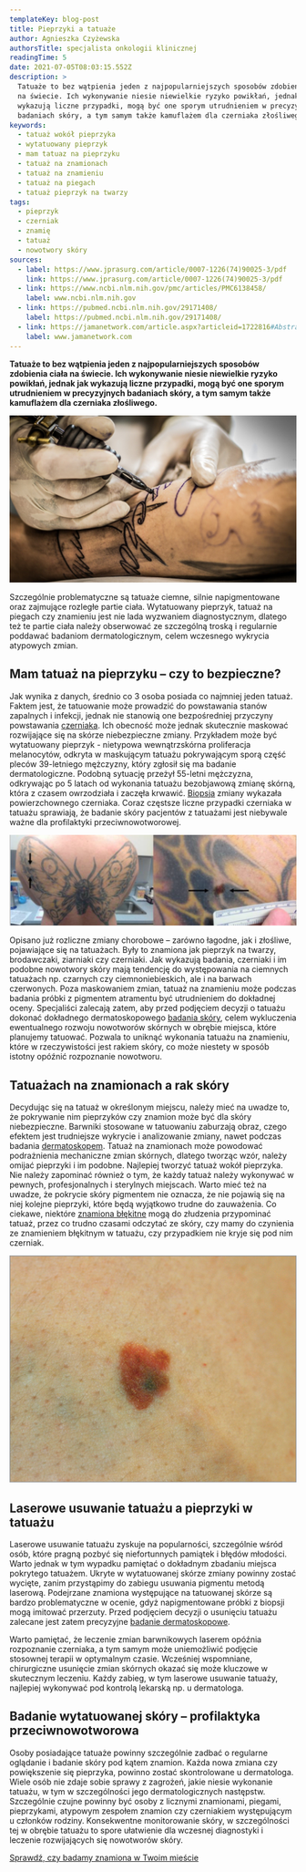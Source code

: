 ```yaml
---
templateKey: blog-post
title: Pieprzyki a tatuaże
author: Agnieszka Czyżewska
authorsTitle: specjalista onkologii klinicznej
readingTime: 5
date: 2021-07-05T08:03:15.552Z
description: >
  Tatuaże to bez wątpienia jeden z najpopularniejszych sposobów zdobienia ciała
  na świecie. Ich wykonywanie niesie niewielkie ryzyko powikłań, jednak jak
  wykazują liczne przypadki, mogą być one sporym utrudnieniem w precyzyjnych
  badaniach skóry, a tym samym także kamuflażem dla czerniaka złośliwego. 
keywords:
  - tatuaż wokół pieprzyka
  - wytatuowany pieprzyk
  - mam tatuaz na pieprzyku
  - tatuaż na znamionach
  - tatuaż na znamieniu
  - tatuaż na piegach
  - tatuaż pieprzyk na twarzy
tags:
  - pieprzyk
  - czerniak
  - znamię
  - tatuaż
  - nowotwory skóry
sources:
  - label: https://www.jprasurg.com/article/0007-1226(74)90025-3/pdf
    link: https://www.jprasurg.com/article/0007-1226(74)90025-3/pdf
  - link: https://www.ncbi.nlm.nih.gov/pmc/articles/PMC6138458/
    label: www.ncbi.nlm.nih.gov
  - link: https://pubmed.ncbi.nlm.nih.gov/29171408/
    label: https://pubmed.ncbi.nlm.nih.gov/29171408/
  - link: https://jamanetwork.com/article.aspx?articleid=1722816#Abstract
    label: www.jamanetwork.com
---
```

**Tatuaże to bez wątpienia jeden z najpopularniejszych sposobów zdobienia ciała na świecie. Ich wykonywanie niesie niewielkie ryzyko powikłań, jednak jak wykazują liczne przypadki, mogą być one sporym utrudnieniem w precyzyjnych badaniach skóry, a tym samym także kamuflażem dla czerniaka złośliwego.**

![Mam tatuaż na pieprzyku – czy to bezpieczne?](img/1.jpg)

Szczególnie problematyczne są tatuaże ciemne, silnie napigmentowane oraz zajmujące rozległe partie ciała. Wytatuowany pieprzyk, tatuaż na piegach czy znamieniu jest nie lada wyzwaniem diagnostycznym, dlatego też te partie ciała należy obserwować ze szczególną troską i regularnie poddawać badaniom dermatologicznym, celem wczesnego wykrycia atypowych zmian.

## Mam tatuaż na pieprzyku – czy to bezpieczne?

Jak wynika z danych, średnio co 3 osoba posiada co najmniej jeden tatuaż. Faktem jest, że tatuowanie może prowadzić do powstawania stanów zapalnych i infekcji, jednak nie stanowią one bezpośredniej przyczyny powstawania [czerniaka](https://twojeznamiona.pl/czerniak). Ich obecność może jednak skutecznie maskować rozwijające się na skórze niebezpieczne zmiany. Przykładem może być wytatuowany pieprzyk - nietypowa wewnątrzskórna proliferacja melanocytów, odkryta w maskującym tatuażu pokrywającym sporą część pleców 39-letniego mężczyzny, który zgłosił się ma badanie dermatologiczne. Podobną sytuację przeżył 55-letni mężczyzna, odkrywając po 5 latach od wykonania tatuażu bezobjawową zmianę skórną, która z czasem owrzodziała i zaczęła krwawić. [Biopsja](https://twojeznamiona.pl/chirurgiczne-usuwanie-znamion#biopsja) zmiany wykazała powierzchownego czerniaka. Coraz częstsze liczne przypadki czerniaka w tatuażu sprawiają, że badanie skóry pacjentów z tatuażami jest niebywale ważne dla profilaktyki przeciwnowotworowej.

![Atypowe znamię skryte w tatuażu](img/2.png "Atypowe znamię skryte w tatuażu")

Opisano już rozliczne zmiany chorobowe – zarówno łagodne, jak i złośliwe, pojawiające się na tatuażach. Były to znamiona jak pieprzyk na twarzy, brodawczaki, ziarniaki czy czerniaki. Jak wykazują badania, czerniaki i im podobne nowotwory skóry mają tendencję do występowania na ciemnych tatuażach np. czarnych czy ciemnoniebieskich, ale i na barwach czerwonych. Poza maskowaniem zmian, tatuaż na znamieniu może podczas badania próbki z pigmentem atramentu być utrudnieniem do dokładnej oceny. Specjaliści zalecają zatem, aby przed podjęciem decyzji o tatuażu dokonać dokładnego dermatoskopowego [badania skóry](https://twojeznamiona.pl/dermatoskopia-badanie-znamion), celem wykluczenia ewentualnego rozwoju nowotworów skórnych w obrębie miejsca, które planujemy tatuować. Pozwala to uniknąć wykonania tatuażu na znamieniu, które w rzeczywistości jest rakiem skóry, co może niestety w sposób istotny opóźnić rozpoznanie nowotworu.

## Tatuażach na znamionach a rak skóry 

Decydując się na tatuaż w określonym miejscu, należy mieć na uwadze to, że pokrywanie nim pieprzyków czy znamion może być dla skóry niebezpieczne. Barwniki stosowane w tatuowaniu zaburzają obraz, czego efektem jest trudniejsze wykrycie i analizowanie zmiany, nawet podczas badania [dermatoskopem](https://twojeznamiona.pl/dermatoskopia-badanie-znamion). Tatuaż na znamionach może powodować podrażnienia mechaniczne zmian skórnych, dlatego tworząc wzór, należy omijać pieprzyki i im podobne. Najlepiej tworzyć tatuaż wokół pieprzyka. Nie należy zapominać również o tym, że każdy tatuaż należy wykonywać w pewnych, profesjonalnych i sterylnych miejscach. Warto mieć też na uwadze, że pokrycie skóry pigmentem nie oznacza, że nie pojawią się na niej kolejne pieprzyki, które będą wyjątkowo trudne do zauważenia. Co ciekawe, niektóre [znamiona błękitne](https://twojeznamiona.pl/blog/to-jednak-nie-czerniak) mogą do złudzenia przypominać tatuaż, przez co trudno czasami odczytać ze skóry, czy mamy do czynienia ze znamieniem błękitnym w tatuażu, czy przypadkiem nie kryje się pod nim czerniak.

![Znamię nowotworowe](img/3.png "Znamię nowotworowe")

## Laserowe usuwanie tatuażu a pieprzyki w tatuażu

Laserowe usuwanie tatuażu zyskuje na popularności, szczególnie wśród osób, które pragną pozbyć się niefortunnych pamiątek i błędów młodości. Warto jednak w tym wypadku pamiętać o dokładnym zbadaniu miejsca pokrytego tatuażem. Ukryte w wytatuowanej skórze zmiany powinny zostać wycięte, zanim przystąpimy do zabiegu usuwania pigmentu metodą laserową. Podejrzane znamiona występujące na tatuowanej skórze są bardzo problematyczne w ocenie, gdyż napigmentowane próbki z biopsji mogą imitować przerzuty. Przed podjęciem decyzji o usunięciu tatuażu zalecane jest zatem precyzyjne [badanie dermatoskopowe](https://twojeznamiona.pl/dermatoskopia-badanie-znamion).

Warto pamiętać, że leczenie zmian barwnikowych laserem opóźnia rozpoznanie czerniaka, a tym samym może uniemożliwić podjęcie stosownej terapii w optymalnym czasie. Wcześniej wspomniane, chirurgiczne usunięcie zmian skórnych okazać się może kluczowe w skutecznym leczeniu. Każdy zabieg, w tym laserowe usuwanie tatuaży, najlepiej wykonywać pod kontrolą lekarską np. u dermatologa.

## Badanie wytatuowanej skóry – profilaktyka przeciwnowotworowa

Osoby posiadające tatuaże powinny szczególnie zadbać o regularne oglądanie i badanie skóry pod kątem znamion. Każda nowa zmiana czy powiększenie się pieprzyka, powinno zostać skontrolowane u dermatologa. Wiele osób nie zdaje sobie sprawy z zagrożeń, jakie niesie wykonanie tatuażu, w tym w szczególności jego dermatologicznych następstw. Szczególnie czujne powinny być osoby z licznymi znamionami, piegami, pieprzykami, atypowym zespołem znamion czy czerniakiem występującym u członków rodziny. Konsekwentne monitorowanie skóry, w szczególności tej w obrębie tatuażu to spore ułatwienie dla wczesnej diagnostyki i leczenie rozwijających się nowotworów skóry.

[Sprawdź, czy badamy znamiona w Twoim mieście](https://twojeznamiona.pl/kontakt)

<More link="https://twojeznamiona.pl/kontakt" text="Sprawdź, czy badamy znamiona w Twoim mieście" cta="Sprawdź" />